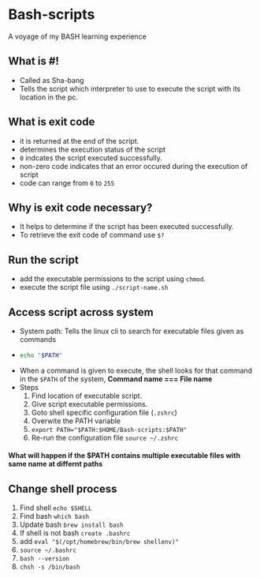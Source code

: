 # Bash-scripts

A voyage of my BASH learning experience

## What is #!

- Called as Sha-bang
- Tells the script which interpreter to use to execute the script with its location in the pc.

## What is exit code

- it is returned at the end of the script.
- determines the execution status of the script
- `0` indcates the script executed successfully.
- non-zero code indicates that an error occured during the execution of script
- code can range from `0` to `255`

## Why is exit code necessary?

- It helps to determine if the script has been executed successfully.
- To retrieve the exit code of command use `$?`

## Run the script

- add the executable permissions to the script using `chmod`.
- execute the script file using `./script-name.sh`

## Access script across system

- System path: Tells the linux cli to search for executable files given as commands
- ```sh
  echo "$PATH"
  ```
- When a command is given to execute, the shell looks for that command in the `$PATH` of the system, **Command name === File name**
- Steps
  1. Find location of executable script.
  2. Give script executable permissions.
  3. Goto shell specific configuration file (`.zshrc`)
  4. Overwite the PATH variable
  5. `export PATH="$PATH:$HOME/Bash-scripts:$PATH"`
  6. Re-run the configuration file `source ~/.zshrc`

#### What will happen if the $PATH contains multiple executable files with same name at differnt paths

## Change shell process

1. Find shell `echo $SHELL`
2. Find bash `which bash`
3. Update bash `brew install bash`
4. If shell is not bash `create .bashrc`
5. add `eval "$(/opt/homebrew/bin/brew shellenv)"`
6. `source ~/.bashrc`
7. `bash --version`
8. `chsh -s /bin/bash`
